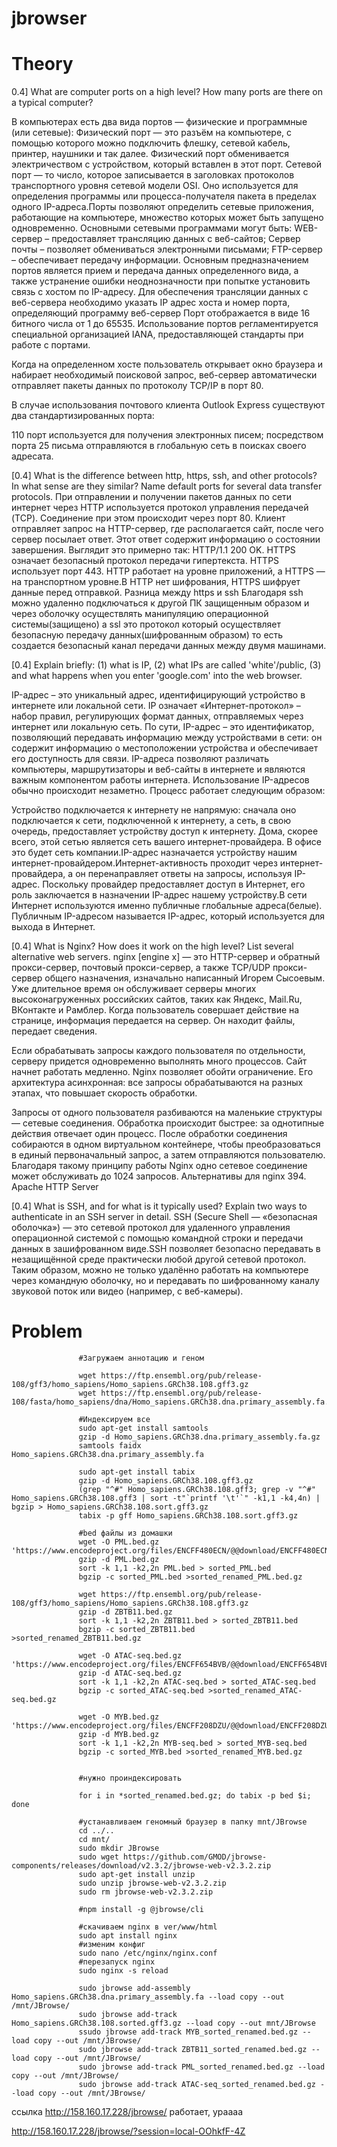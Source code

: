 # jbrowser
# Theory 
0.4] What are computer ports on a high level? How many ports are there on a typical computer?

В компьютерах есть два вида портов — физические и программные (или сетевые):
Физический порт — это разъём на компьютере, с помощью которого можно подключить флешку, сетевой кабель, принтер, наушники и так далее. Физический порт обменивается электричеством с устройством, который вставлен в этот порт.
Сетевой порт — то число, которое записывается в заголовках протоколов транспортного уровня сетевой модели OSI. Оно используется для определения программы или процесса-получателя пакета в пределах одного IP-адреса.Порты позволяют определить сетевые приложения, работающие на компьютере, множество которых может быть запущено одновременно. Основными сетевыми программами могут быть:
WEB-сервер – предоставляет трансляцию данных с веб-сайтов;
Сервер почты – позволяет обмениваться электронными письмами;
FTP-сервер – обеспечивает передачу информации.
Основным предназначением портов является прием и передача данных определенного вида, а также устранение ошибки неоднозначности при попытке установить связь с хостом по IP-адресу. Для обеспечения трансляции данных с веб-сервера необходимо указать IP адрес хоста и номер порта, определяющий программу веб-сервер
Порт отображается в виде 16 битного числа от 1 до 65535. 
Использование портов регламентируется специальной организацией IANA, предоставляющей стандарты при работе с портами.

Когда на определенном хосте пользователь открывает окно браузера и набирает необходимый поисковой запрос, веб-сервер автоматически отправляет пакеты данных по протоколу TCP/IP в порт 80.

В случае использования почтового клиента Outlook Express существуют два стандартизированных порта:

110 порт используется для получения электронных писем;
посредством порта 25 письма отправляются в глобальную сеть в поисках своего адресата.

[0.4] What is the difference between http, https, ssh, and other protocols? In what sense are they similar? Name default ports for several data transfer protocols.
При отправлении и получении пакетов данных по сети интернет через HTTP используется протокол управления передачей (TCP). Соединение при этом происходит через порт 80. Клиент отправляет запрос на HTTP-сервер, где располагается сайт, после чего сервер посылает ответ. Этот ответ содержит информацию о состоянии завершения. Выглядит это примерно так: HTTP/1.1 200 OK.
HTTPS означает безопасный протокол передачи гипертекста. HTTPS использует порт 443. HTTP работает на уровне приложений, а HTTPS — на транспортном уровне.В HTTP нет шифрования, HTTPS шифрует данные перед отправкой.
Разница между https и ssh
Благодаря ssh можно удаленно подключаться к другой ПК защищенным образом и через оболочку осуществлять манипуляцию операционной системы(защищено) а ssl это протокол который осуществляет безопасную передачу данных(шифрованным образом) то есть создается безопасный канал передачи данных между двумя машинами.

[0.4] Explain briefly: (1) what is IP, (2) what IPs are called 'white'/public, (3) and what happens when you enter 'google.com' into the web browser.

IP-адрес – это уникальный адрес, идентифицирующий устройство в интернете или локальной сети. IP означает «Интернет-протокол» – набор правил, регулирующих формат данных, отправляемых через интернет или локальную сеть.
По сути, IP-адрес – это идентификатор, позволяющий передавать информацию между устройствами в сети: он содержит информацию о местоположении устройства и обеспечивает его доступность для связи. IP-адреса позволяют различать компьютеры, маршрутизаторы и веб-сайты в интернете и являются важным компонентом работы интернета.
Использование IP-адресов обычно происходит незаметно. Процесс работает следующим образом:

Устройство подключается к интернету не напрямую: сначала оно подключается к сети, подключенной к интернету, а сеть, в свою очередь, предоставляет устройству доступ к интернету. Дома, скорее всего, этой сетью является сеть вашего интернет-провайдера. В офисе это будет сеть компании.IP-адрес назначается устройству нашим интернет-провайдером.Интернет-активность проходит через интернет-провайдера, а он перенаправляет ответы на запросы, используя IP-адрес. Поскольку провайдер предоставляет доступ в Интернет, его роль заключается в назначении IP-адрес нашему устройству.В сети Интернет используются именно публичные глобальные адреса(белые). Публичным IP-адресом называется IP-адрес, который используется для выхода в Интернет.

[0.4] What is Nginx? How does it work on the high level? List several alternative web servers.
nginx [engine x] — это HTTP-сервер и обратный прокси-сервер, почтовый прокси-сервер, а также TCP/UDP прокси-сервер общего назначения, изначально написанный Игорем Сысоевым. Уже длительное время он обслуживает серверы многих высоконагруженных российских сайтов, таких как Яндекс, Mail.Ru, ВКонтакте и Рамблер.
Когда пользователь совершает действие на странице, информация передается на сервер. Он находит файлы, передает сведения.

Если обрабатывать запросы каждого пользователя по отдельности, серверу придется одновременно выполнять много процессов. Сайт начнет работать медленно. Nginx позволяет обойти ограничение. Его архитектура асинхронная: все запросы обрабатываются на разных этапах, что повышает скорость обработки.

Запросы от одного пользователя разбиваются на маленькие структуры — сетевые соединения. Обработка происходит быстрее: за однотипные действия отвечает один процесс. После обработки соединения собираются в одном виртуальном контейнере, чтобы преобразоваться в единый первоначальный запрос, а затем отправляются пользователю. Благодаря такому принципу работы Nginx одно сетевое соединение может обслуживать до 1024 запросов.
Альтернативы для nginx
394.
Apache HTTP Server

[0.4] What is SSH, and for what is it typically used? Explain two ways to authenticate in an SSH server in detail.
SSH (Secure Shell — «безопасная оболочка») — это сетевой протокол для удаленного управления операционной системой с помощью командной строки и передачи данных в зашифрованном виде.SSH позволяет безопасно передавать в незащищённой среде практически любой другой сетевой протокол. Таким образом, можно не только удалённо работать на компьютере через командную оболочку, но и передавать по шифрованному каналу звуковой поток или видео (например, с веб-камеры).


# Problem
                   #Загружаем аннотацию и геном

                   wget https://ftp.ensembl.org/pub/release-108/gff3/homo_sapiens/Homo_sapiens.GRCh38.108.gff3.gz
                   wget https://ftp.ensembl.org/pub/release-108/fasta/homo_sapiens/dna/Homo_sapiens.GRCh38.dna.primary_assembly.fa.gz
                   
                   #Индексируем все 
                   sudo apt-get install samtools
                   gzip -d Homo_sapiens.GRCh38.dna.primary_assembly.fa.gz
                   samtools faidx Homo_sapiens.GRCh38.dna.primary_assembly.fa
                   
                   sudo apt-get install tabix
                   gzip -d Homo_sapiens.GRCh38.108.gff3.gz
                   (grep "^#" Homo_sapiens.GRCh38.108.gff3; grep -v "^#" Homo_sapiens.GRCh38.108.gff3 | sort -t"`printf '\t'`" -k1,1 -k4,4n) | bgzip > Homo_sapiens.GRCh38.108.sort.gff3.gz
                   tabix -p gff Homo_sapiens.GRCh38.108.sort.gff3.gz
                   
                   #bed файлы из домашки
                   wget -O PML.bed.gz 'https://www.encodeproject.org/files/ENCFF480ECN/@@download/ENCFF480ECN.bed.gz'
                   gzip -d PML.bed.gz
                   sort -k 1,1 -k2,2n PML.bed > sorted_PML.bed
                   bgzip -c sorted_PML.bed >sorted_renamed_PML.bed.gz
                   
                   wget https://ftp.ensembl.org/pub/release-108/gff3/homo_sapiens/Homo_sapiens.GRCh38.108.gff3.gz
                   gzip -d ZBTB11.bed.gz
                   sort -k 1,1 -k2,2n ZBTB11.bed > sorted_ZBTB11.bed
                   bgzip -c sorted_ZBTB11.bed >sorted_renamed_ZBTB11.bed.gz
                   
                   wget -O ATAC-seq.bed.gz 'https://www.encodeproject.org/files/ENCFF654BVB/@@download/ENCFF654BVB.bed.gz'
                   gzip -d ATAC-seq.bed.gz
                   sort -k 1,1 -k2,2n ATAC-seq.bed > sorted_ATAC-seq.bed
                   bgzip -c sorted_ATAC-seq.bed >sorted_renamed_ATAC-seq.bed.gz
                   
                   wget -O MYB.bed.gz 'https://www.encodeproject.org/files/ENCFF208DZU/@@download/ENCFF208DZU.bed.gz'
                   gzip -d MYB.bed.gz
                   sort -k 1,1 -k2,2n MYB-seq.bed > sorted_MYB-seq.bed
                   bgzip -c sorted_MYB.bed >sorted_renamed_MYB.bed.gz
                   
                   
                   #нужно проиндексировать
                   
                   for i in *sorted_renamed.bed.gz; do tabix -p bed $i; done
                   
                   #устанавливаем геномный браузер в папку mnt/JBrowse
                   cd ../..
                   cd mnt/
                   sudo mkdir JBrowse
                   sudo wget https://github.com/GMOD/jbrowse-components/releases/download/v2.3.2/jbrowse-web-v2.3.2.zip
                   sudo apt-get install unzip
                   sudo unzip jbrowse-web-v2.3.2.zip
                   sudo rm jbrowse-web-v2.3.2.zip
                   
                   #npm install -g @jbrowse/cli 
                   
                   #скачиваем nginx в ver/www/html
                   sudo apt install nginx
                   #изменим конфиг
                   sudo nano /etc/nginx/nginx.conf
                   #перезапуск nginx
                   sudo nginx -s reload
                   
                   sudo jbrowse add-assembly Homo_sapiens.GRCh38.dna.primary_assembly.fa --load copy --out /mnt/JBrowse/
                   sudo jbrowse add-track Homo_sapiens.GRCh38.108.sorted.gff3.gz --load copy --out mnt/JBrowse
                   ssudo jbrowse add-track MYB_sorted_renamed.bed.gz --load copy --out /mnt/JBrowse/
                   sudo jbrowse add-track ZBTB11_sorted_renamed.bed.gz --load copy --out /mnt/JBrowse/
                   sudo jbrowse add-track PML_sorted_renamed.bed.gz --load copy --out /mnt/JBrowse/
                   sudo jbrowse add-track ATAC-seq_sorted_renamed.bed.gz --load copy --out /mnt/JBrowse/


                  
                   
                   
 
 
 
 ссылка  http://158.160.17.228/jbrowse/ работает, ураааа
 
 http://158.160.17.228/jbrowse/?session=local-OOhkfF-4Z
 
 
 


                   
  
                   

                   
                   
                   
                   
                   
                 



                   
                   
                   
             
